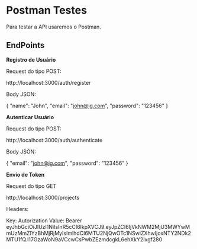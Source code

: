 # **Postman Testes**

Para testar a API usaremos o Postman.

## **EndPoints**

**Registro de Usuário**

Request do tipo POST:

http://localhost:3000/auth/register

Body JSON:

{
	"name": "John",
	"email": "john@ig.com",
	"password": "123456"
}

**Autenticar Usuário**

Request do tipo POST:

http://localhost:3000/auth/authenticate

Body JSON:

{
	"email": "john@ig.com",
	"password": "123456"
}


**Envio de Token**

Request do tipo GET

http://localhost:3000/projects

Headers:

Key: Autorization
Value: Bearer eyJhbGciOiJIUzI1NiIsInR5cCI6IkpXVCJ9.eyJpZCI6IjVkNWM2MjU3MWYwMmUzMmZlYzBhMjRjMyIsImlhdCI6MTU2NjQwOTc1NSwiZXhwIjoxNTY2NDk2MTU1fQ.l17GzaWoN9aVCcwCsPwbZEzmdcgkL6ehXkY2Ixgf280
